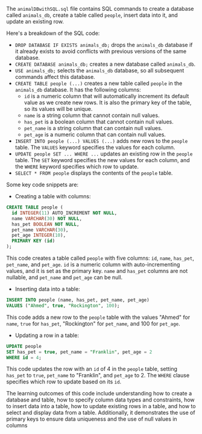 The `animalDBwithSQL.sql` file contains SQL commands to create a database called `animals_db`, create a table called `people`, insert data into it, and update an existing row.

Here's a breakdown of the SQL code:

-   `DROP DATABASE IF EXISTS animals_db;` drops the `animals_db` database if it already exists to avoid conflicts with previous versions of the same database.
-   `CREATE DATABASE animals_db;` creates a new database called `animals_db`.
-   `USE animals_db;` selects the `animals_db` database, so all subsequent commands affect this database.
-   `CREATE TABLE people (...)` creates a new table called `people` in the `animals_db` database. It has the following columns:
    -   `id` is a numeric column that will automatically increment its default value as we create new rows. It is also the primary key of the table, so its values will be unique.
    -   `name` is a string column that cannot contain null values.
    -   `has_pet` is a boolean column that cannot contain null values.
    -   `pet_name` is a string column that can contain null values.
    -   `pet_age` is a numeric column that can contain null values.
-   `INSERT INTO people (...) VALUES (...)` adds new rows to the `people` table. The `VALUES` keyword specifies the values for each column.
-   `UPDATE people SET ... WHERE ...` updates an existing row in the `people` table. The `SET` keyword specifies the new values for each column, and the `WHERE` keyword specifies which row to update.
-   `SELECT * FROM people` displays the contents of the `people` table.

Some key code snippets are:

-   Creating a table with columns:
```sql
CREATE TABLE people (
  id INTEGER(11) AUTO_INCREMENT NOT NULL,
  name VARCHAR(30) NOT NULL,
  has_pet BOOLEAN NOT NULL,
  pet_name VARCHAR(30),
  pet_age INTEGER(10),
  PRIMARY KEY (id)
);

```

This code creates a table called `people` with five columns: `id`, `name`, `has_pet`, `pet_name`, and `pet_age`. `id` is a numeric column with auto-incrementing values, and it is set as the primary key. `name` and `has_pet` columns are not nullable, and `pet_name` and `pet_age` can be null.

-   Inserting data into a table:

```sql
INSERT INTO people (name, has_pet, pet_name, pet_age)
VALUES ("Ahmed", true, "Rockington", 100);

```

This code adds a new row to the `people` table with the values "Ahmed" for `name`, `true` for `has_pet`, "Rockington" for `pet_name`, and 100 for `pet_age`.

-   Updating a row in a table:

```sql
UPDATE people
SET has_pet = true, pet_name = "Franklin", pet_age = 2
WHERE id = 4;

```

This code updates the row with an `id` of 4 in the `people` table, setting `has_pet` to `true`, `pet_name` to "Franklin", and `pet_age` to 2. The `WHERE` clause specifies which row to update based on its `id`.

The learning outcomes of this code include understanding how to create a database and table, how to specify column data types and constraints, how to insert data into a table, how to update existing rows in a table, and how to select and display data from a table. Additionally, it demonstrates the use of primary keys to ensure data uniqueness and the use of null values in columns